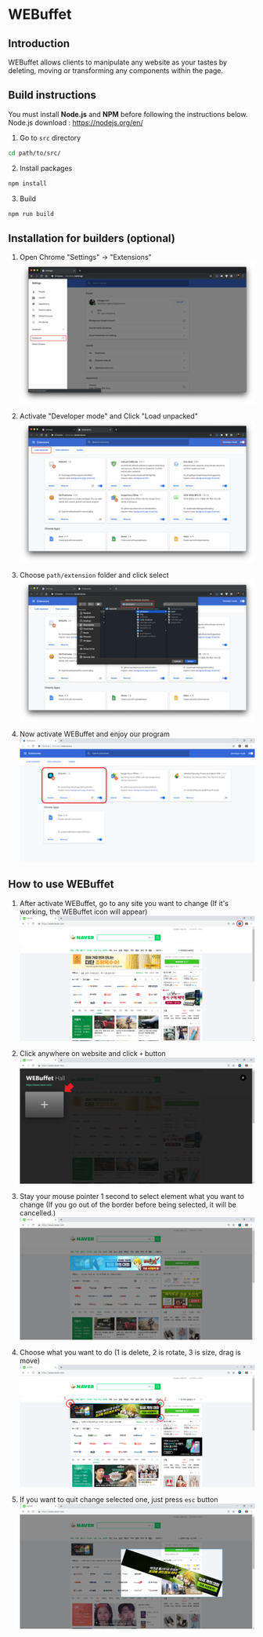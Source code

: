# WEBuffet

## Introduction
WEBuffet allows clients to manipulate any website as your tastes by deleting, moving or transforming any components within the page.

## Build instructions
You must install **Node.js** and **NPM** before following the instructions below.
Node.js download : https://nodejs.org/en/

1. Go to `src` directory
```bash
cd path/to/src/
```

2. Install packages
```bash
npm install
```

3. Build
```bash
npm run build
```


## Installation for builders (optional)

1. Open Chrome "Settings" -> "Extensions"
![Getting started](./img/img1.png)

2. Activate "Developer mode" and Click "Load unpacked"
![Getting started](./img/img2.png)

3. Choose `path/extension` folder and click select
![Getting started](./img/img3.png)

4. Now activate WEBuffet and enjoy our program
![Getting started](./img/img6.png)


## How to use WEBuffet

1. After activate WEBuffet, go to any site you want to change
   (If it's working, the WEBuffet icon will appear)
![Getting started](./img/img7.png)


2. Click anywhere on website and click `+` button
![Getting started](./img/img8.png)


3. Stay your mouse pointer 1 second to select element
   what you want to change
   (If you go out of the border before being selected,
    it will be cancelled.)
![Getting started](./img/img9.png)


4. Choose what you want to do
   (1 is delete, 2 is rotate, 3 is size, drag is move)
![Getting started](./img/img10.png)


5. If you want to quit change selected one, just press `esc` button
![Getting started](./img/img11.png)